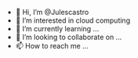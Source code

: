 - 👋 Hi, I’m @Julescastro
- 👀 I’m interested in cloud computing
- 🌱 I’m currently learning ...
- 💞️ I’m looking to collaborate on ...
- 📫 How to reach me ...

<!---
Julescastro/Julescastro is a ✨ special ✨ repository because its `README.md` (this file) appears on your GitHub profile.
You can click the Preview link to take a look at your changes.
--->

